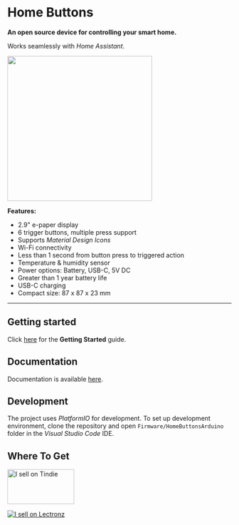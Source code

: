# Home Buttons


**An open source device for controlling your smart home.**

Works seamlessly with *Home Assistant*.

<img src="docs/assets/promo_1.jpeg" width="325">

**Features:**
- 2.9" e-paper display
- 6 trigger buttons, multiple press support
- Supports *Material Design Icons*
- Wi-Fi connectivity
- Less than 1 second from button press to triggered action
- Temperature & humidity sensor
- Power options: Battery, USB-C, 5V DC
- Greater than 1 year battery life
- USB-C charging
- Compact size: 87 x 87 x 23 mm

---

## Getting started

Click [here](https://docs.home-buttons.com/setup) for the **Getting Started** guide. 

## Documentation

Documentation is available [here](https://docs.home-buttons.com).

## Development

The project uses *PlatformIO* for development. To set up development environment, clone the repository and open `Firmware/HomeButtonsArduino` 
folder in the *Visual Studio Code* IDE.

## Where To Get

<a href="https://www.tindie.com/stores/plab/home-buttons/?ref=offsite_badges&utm_source=sellers_nplan&utm_medium=badges&utm_campaign=badge_medium"><img src="https://d2ss6ovg47m0r5.cloudfront.net/badges/tindie-mediums.png" alt="I sell on Tindie" width="150" height="78"></a>

<a href="https://lectronz.com/products/home-buttons-smart-home-controller"><img alt="I sell on Lectronz" src="https://lectronz.com/static/badges/i-sell-on-lectronz-medium.png" /></a>
